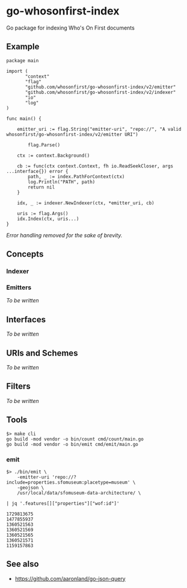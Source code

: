# go-whosonfirst-index

Go package for indexing Who's On First documents

## Example

```
package main

import (
       "context"
       "flag"
       "github.com/whosonfirst/go-whosonfirst-index/v2/emitter"       
       "github.com/whosonfirst/go-whosonfirst-index/v2/indexer"
       "io"
       "log"
)

func main() {

	emitter_uri := flag.String("emitter-uri", "repo://", "A valid whosonfirst/go-whosonfirst-index/v2/emitter URI")
	
     	flag.Parse()

	ctx := context.Background()

	cb := func(ctx context.Context, fh io.ReadSeekCloser, args ...interface{}) error {
		path, _ := index.PathForContext(ctx)
		log.Println("PATH", path)
		return nil
	}

	idx, _ := indexer.NewIndexer(ctx, *emitter_uri, cb)

	uris := flag.Args()
	idx.Index(ctx, uris...)
}	
```

_Error handling removed for the sake of brevity._

## Concepts

### Indexer

### Emitters

_To be written_

## Interfaces

_To be written_

## URIs and Schemes 

_To be written_

## Filters

_To be written_


## Tools

```
$> make cli
go build -mod vendor -o bin/count cmd/count/main.go
go build -mod vendor -o bin/emit cmd/emit/main.go
```

### emit

```
$> ./bin/emit \
	-emitter-uri 'repo://?include=properties.sfomuseum:placetype=museum' \
	-geojson \	
	/usr/local/data/sfomuseum-data-architecture/ \

| jq '.features[]["properties"]["wof:id"]'

1729813675
1477855937
1360521563
1360521569
1360521565
1360521571
1159157863
```

## See also

* https://github.com/aaronland/go-json-query